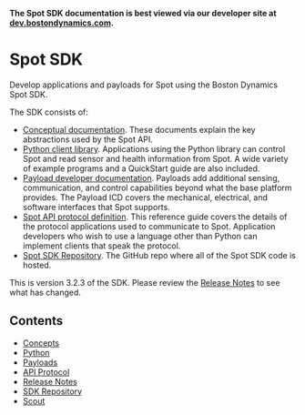 <!--
Copyright (c) 2022 Boston Dynamics, Inc.  All rights reserved.

Downloading, reproducing, distributing or otherwise using the SDK Software
is subject to the terms and conditions of the Boston Dynamics Software
Development Kit License (20191101-BDSDK-SL).
-->

<p class="github-only">
<b>The Spot SDK documentation is best viewed via our developer site at <a href="https://dev.bostondynamics.com">dev.bostondynamics.com</a>. </b>
</p>

# Spot SDK

Develop applications and payloads for Spot using the Boston Dynamics Spot SDK.

The SDK consists of:
*  [Conceptual documentation](docs/concepts/README.md). These documents explain the key abstractions used by the Spot API.
*  [Python client library](docs/python/README.md). Applications using the Python library can control Spot and read sensor and health information from Spot. A wide variety of example programs and a QuickStart guide are also included.
*  [Payload developer documentation](docs/payload/README.md). Payloads add additional sensing, communication, and control capabilities beyond what the base platform provides. The Payload ICD covers the mechanical, electrical, and software interfaces that Spot supports.
*  [Spot API protocol definition](protos/bosdyn/api/README.md). This reference guide covers the details of the protocol applications used to communicate to Spot. Application developers who wish to use a language other than Python can implement clients that speak the protocol.
*  [Spot SDK Repository](https://github.com/boston-dynamics/spot-sdk). The GitHub repo where all of the Spot SDK code is hosted.

This is version 3.2.3 of the SDK. Please review the [Release Notes](docs/release_notes.md) to see what has changed.

## Contents

* [Concepts](docs/concepts/README.md)
* [Python](docs/python/README.md)
* [Payloads](docs/payload/README.md)
* [API Protocol](docs/protos/README.md)
* [Release Notes](docs/release_notes.md)
* [SDK Repository](https://github.com/boston-dynamics/spot-sdk)
* [Scout](docs/scout/index.md)